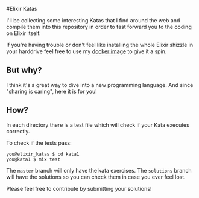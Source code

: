 #Elixir Katas

I'll be collecting some interesting Katas that I find around the web and 
compile them into this repository in order to fast forward you to the
coding on Elixir itself.

If you're having trouble or don't feel like installing the whole Elixir
shizzle in your harddrive feel free to use my [docker image](https://registry.hub.docker.com/u/trenpixster/elixir/) to give it a spin.

## But why?
I think it's a great way to dive into a new programming language. And
since "sharing is caring", here it is for you!

## How?
In each directory there is a test file which will check if your Kata executes correctly.

To check if the tests pass:
```
you@elixir_katas $ cd kata1
you@kata1 $ mix test
```

The `master` branch will only have the kata exercises.
The `solutions` branch will have the solutions so you can check them in case you ever feel lost.

Please feel free to contribute by submitting your solutions!
